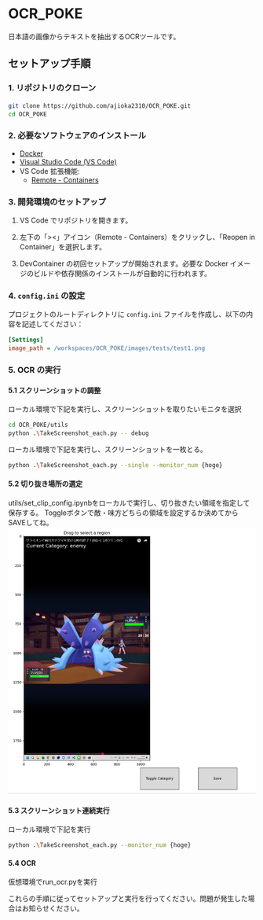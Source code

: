 # OCR_POKE

日本語の画像からテキストを抽出するOCRツールです。

## セットアップ手順

### 1. リポジトリのクローン

```bash
git clone https://github.com/ajioka2310/OCR_POKE.git
cd OCR_POKE
```

### 2. 必要なソフトウェアのインストール

- [Docker](https://www.docker.com/get-started)
- [Visual Studio Code (VS Code)](https://code.visualstudio.com/)
- VS Code 拡張機能:
  - [Remote - Containers](https://marketplace.visualstudio.com/items?itemName=ms-vscode-remote.remote-containers)

### 3. 開発環境のセットアップ

1. VS Code でリポジトリを開きます。

2. 左下の「><」アイコン（Remote - Containers）をクリックし、「Reopen in Container」を選択します。

3. DevContainer の初回セットアップが開始されます。必要な Docker イメージのビルドや依存関係のインストールが自動的に行われます。

### 4. `config.ini` の設定

プロジェクトのルートディレクトリに `config.ini` ファイルを作成し、以下の内容を記述してください：

```ini
[Settings]
image_path = /workspaces/OCR_POKE/images/tests/test1.png
```

### 5. OCR の実行
#### 5.1 スクリーンショットの調整

ローカル環境で下記を実行し、スクリーンショットを取りたいモニタを選択

```bash
cd OCR_POKE/utils 
python .\TakeScreenshot_each.py -- debug
```

ローカル環境で下記を実行し、スクリーンショットを一枚とる。
```bash
python .\TakeScreenshot_each.py --single --monitor_num {hoge}
```

#### 5.2 切り抜き場所の選定
utils/set_clip_config.ipynbをローカルで実行し、切り抜きたい領域を指定して保存する。
Toggleボタンで敵・味方どちらの領域を設定するか決めてからSAVEしてね。
![alt text](images/readme/image.png)

#### 5.3 スクリーンショット連続実行
ローカル環境で下記を実行
```bash
python .\TakeScreenshot_each.py --monitor_num {hoge}
```

#### 5.4 OCR
仮想環境でrun_ocr.pyを実行


これらの手順に従ってセットアップと実行を行ってください。問題が発生した場合はお知らせください。

